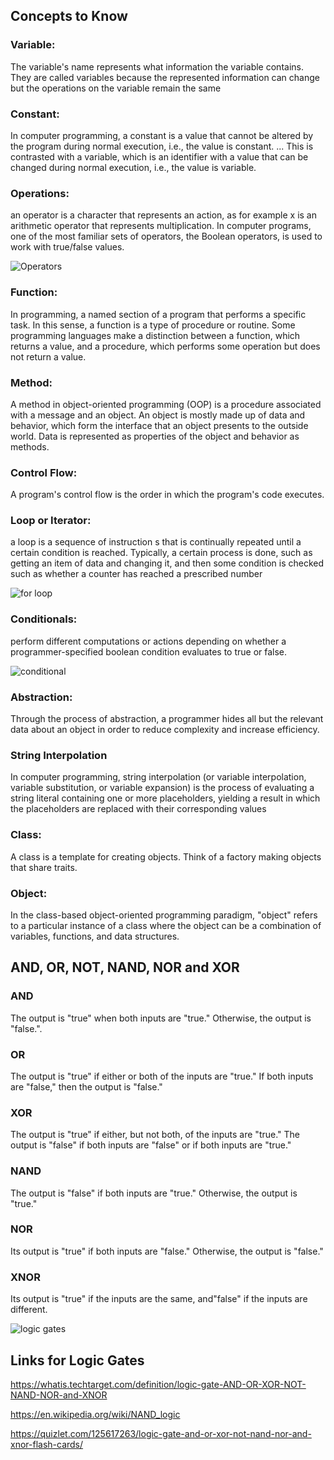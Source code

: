 ## Concepts to Know

### Variable:
The variable's name represents what information the variable contains. They are called variables because the represented information can change but the operations on the variable remain the same

### Constant:
In computer programming, a constant is a value that cannot be altered by the program during normal execution, i.e., the value is constant. ... This is contrasted with a variable, which is an identifier with a value that can be changed during normal execution, i.e., the value is variable.

### Operations:
an operator is a character that represents an action, as for example x is an arithmetic operator that represents multiplication. In computer programs, one of the most familiar sets of operators, the Boolean operators, is used to work with true/false values.

![Operators](http://www2.hawaii.edu/~takebaya/cent110/selection/arithmetic_operators.png)

### Function:
In programming, a named section of a program that performs a specific task. In this sense, a function is a type of procedure or routine. Some programming languages make a distinction between a function, which returns a value, and a procedure, which performs some operation but does not return a value.

### Method:
A method in object-oriented programming (OOP) is a procedure associated with a message and an object. An object is mostly made up of data and behavior, which form the interface that an object presents to the outside world. Data is represented as properties of the object and behavior as methods.

### Control Flow:
A program's control flow is the order in which the program's code executes.

### Loop or Iterator:
a loop is a sequence of instruction s that is continually repeated until a certain condition is reached. Typically, a certain process is done, such as getting an item of data and changing it, and then some condition is checked such as whether a counter has reached a prescribed number

![for loop](https://www.tutorialspoint.com/python/images/python_for_loop.jpg)


### Conditionals:
perform different computations or actions depending on whether a programmer-specified boolean condition evaluates to true or false.

![conditional](http://www.openbookproject.net/books/bpp4awd/_images/flowchart_chained_conditional.png)

### Abstraction:
Through the process of abstraction, a programmer hides all but the relevant data about an object in order to reduce complexity and increase efficiency.

### String Interpolation
In computer programming, string interpolation (or variable interpolation, variable substitution, or variable expansion) is the process of evaluating a string literal containing one or more placeholders, yielding a result in which the placeholders are replaced with their corresponding values

### Class:
A class is a template for creating objects. Think of
a factory making objects that share traits.

### Object:
 In the class-based object-oriented programming paradigm, "object" refers to a particular instance of a class where the object can be a combination of variables, functions, and data structures.


## AND, OR, NOT, NAND, NOR and XOR

### AND
The output is "true" when both inputs are "true." Otherwise, the output is "false.".

### OR
The output is "true" if either or both of the inputs are "true." If both inputs are "false," then the output is "false."

### XOR
The output is "true" if either, but not both, of the inputs are "true." The output is "false" if both inputs are "false" or if both inputs are "true."

### NAND
The output is "false" if both inputs are "true." Otherwise, the output is "true."

### NOR
Its output is "true" if both inputs are "false." Otherwise, the output is "false."

### XNOR
Its output is "true" if the inputs are the same, and"false" if the inputs are different.

![logic gates](https://cdn-images-1.medium.com/max/1200/1*zq3cbyx-xd_SRq8EwzER0w.jpeg)
## Links for Logic Gates
 https://whatis.techtarget.com/definition/logic-gate-AND-OR-XOR-NOT-NAND-NOR-and-XNOR

 https://en.wikipedia.org/wiki/NAND_logic

 https://quizlet.com/125617263/logic-gate-and-or-xor-not-nand-nor-and-xnor-flash-cards/